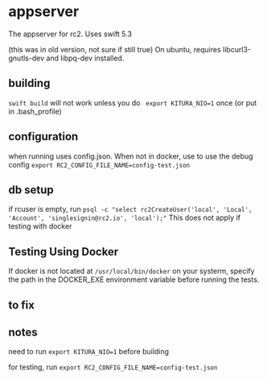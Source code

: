 # appserver

The appserver for rc2. Uses swift 5.3

(this was in old version, not sure if still true)
On ubuntu, requires libcurl3-gnutls-dev and libpq-dev installed.

## building

`swift build` will not work unless you do ` export KITURA_NIO=1` once (or put in .bash_profile)

## configuration

when running uses config.json. When not in docker, use to use the debug config `export RC2_CONFIG_FILE_NAME=config-test.json`

## db setup

if rcuser is empty, run `psql -c "select rc2CreateUser('local', 'Local', 'Account', 'singlesignin@rc2.io', 'local');"` This does not apply if testing with docker

## Testing Using Docker

If docker is not located at  `/usr/local/bin/docker`  on your systerm, specify the path in the DOCKER_EXE environment variable before running the tests. 

## to fix

## notes

need to run `export KITURA_NIO=1` before building

for testing, run `export RC2_CONFIG_FILE_NAME=config-test.json`

